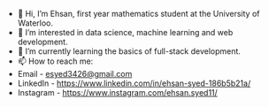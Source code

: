 - 👋 Hi, I’m Ehsan, first year mathematics student at the University of Waterloo.
- 👀 I’m interested in data science, machine learning and web development.
- 🌱 I’m currently learning the basics of full-stack development.
- 📫 How to reach me: 
- Email - esyed3426@gmail.com 
- LinkedIn - https://www.linkedin.com/in/ehsan-syed-186b5b21a/
- Instagram - https://www.instagram.com/ehsan.syed11/

<!---
esyed3426/esyed3426 is a ✨ special ✨ repository because its `README.md` (this file) appears on your GitHub profile.
You can click the Preview link to take a look at your changes.
--->
